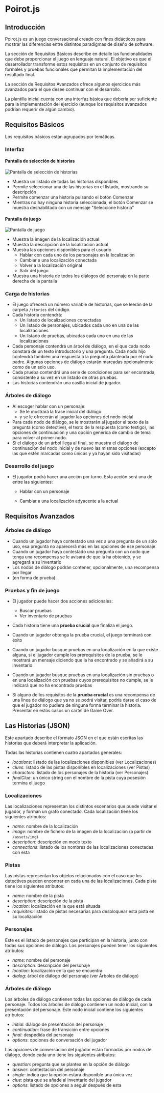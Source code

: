 # Poirot.js

## Introducción

Poirot.js es un juego conversacional creado con fines didácticos para mostrar
las diferencias entre distintos paradigmas de diseño de software.

La sección de Requisitos Básicos describe en detalle las funcionalidades que debe
proporcionar el juego en lenguaje natural. El objetivo es que el desarrollador
transforme estos requisitos en un conjunto de requisitos formales y pruebas
funcionales que permitan la implementación del resultado final.

La sección de Requisitos Avanzados ofrece algunos ejercicios más avanzados para
el que desee continuar con el desarrollo.

La plantilla inicial cuenta con una interfaz básica que debería ser suficiente
para la implementación del ejercicio (aunque los requisitos avanzados podrían
requerir de algún cambio).

## Requisitos Básicos

Los requisitos básicos están agrupados por temáticas.

### Interfaz

#### Pantalla de selección de historias

![Pantalla de selección de historias](img/seleccionHistorias.png)

- Muestra un listado de todas las historias disponibles
- Permite seleccionar una de las historias en el listado, mostrando su descripción
- Permite comenzar una historia pulsando el botón Comenzar
- Mientras no hay ninguna historia seleccionada, el botón Comenzar se muestra deshabilitado
  con un mensaje "Seleccione historia"

#### Pantalla de juego

![Pantalla de juego](img/juego.png)

- Muestra la imagen de la localización actual
- Muestra la descripción de la localización actual
- Muestra las opciones disponibles para el usuario
  - Hablar con cada uno de los personajes en la localización
  - Cambiar a una localización conectada
  - Volver a la localización original
  - Salir del juego
- Muestra una historia de todos los diálogos del personaje en la parte derecha de la pantalla

### Carga de historias

- El juego ofrecerá un número variable de historias, que se leerán de la carpeta
  `/stories` del código.
- Cada historia contendrá:
  - Un listado de localizaciones conectadas
  - Un listado de personajes, ubicados cada uno en una de las localizaciones
  - Un listado de pruebas, ubicadas cada uno en una de las localizaciones
- Cada personaje contendrá un árbol de diálogo, en el que cada nodo constará de
  un texto introductorio y una pregunta. Cada nodo hijo contendrá también una
  respuesta a la pregunta planteada por el nodo padre. Algunas opciones de
  diálogo estarán marcadas opcionalmente como de un solo uso.
- Cada prueba contendrá una serie de condiciones para ser encontrada, consistente
  a su vez en un listado de otras pruebas.
- Las historias contendrán una casilla inicial de jugador.

### Árboles de diálogo

- Al escoger hablar con un personaje:
  - Se le mostrará la frase inicial del diálogo
  - y se le ofrecerán al jugador las opciones del nodo inicial
- Para cada nodo de diálogo, se le mostrarán al jugador el texto de la pregunta (como
  detective), el texto de la respuesta (como testigo), las opciones de continuación y
  una opción genérica de cambio de tema para volver al primer nodo.
- Si el diálogo de un árbol llega al final, se muestra el diálogo de continuación
  del nodo inicial y de nuevo las mismas opciones (excepto las que estén marcadas
  como únicas y ya hayan sido visitadas)

### Desarrollo del juego

- El jugador podrá hacer una acción por turno. Esta acción será una de entre las
  siguientes:

  - Hablar con un personaje

  - Cambiar a una localización adyacente a la actual

## Requisitos Avanzados

### Árboles de diálogo

- Cuando un jugador haya contestado una vez a una pregunta de un solo uso, esa
  pregunta no aparecerá más en las opciones de ese personaje.
- Cuando un jugador haya contestado una pregunta con un nodo que tenga una recompensa
  se le avisará de que la ha obtenido, y se agregará a su inventario
- Los nodos de diálogo podrán contener, opcionalmente, una recompensa por llegar
- (en forma de prueba).

### Pruebas y fin de juego

- El jugador puede hacer dos acciones adicionales:

  - Buscar pruebas
  - Ver inventario de pruebas

- Cada historia tiene una **prueba crucial** que finaliza el juego.
- Cuando un jugador obtenga la prueba crucial, el juego terminará con éxito
- Cuando un jugador busque pruebas en una localización en la que existe alguna,
  si el jugador cumple los prerequisitos de la prueba, se le mostrará un mensaje
  diciendo que la ha encontrado y se añadirá a su inventario
- Cuando un jugador busque pruebas en una localización sin pruebas o en una localización
  con pruebas cuyos prerequisitos no cumple, se le indicará que no ha encontrado pruebas
- Si alguno de los requisitos de la **prueba crucial** es una recompensa de una
  línea de diálogo que ya no se podrá visitar, podría darse el caso de que el
  jugador no pudiera de ninguna forma terminar la historia. Presentar en estos
  casos un cartel de Game Over.

## Las Historias (JSON)

Este apartado describe el formato JSON en el que están escritas las historias
que deberá interpretar la aplicación.

Todas las historias contienen cuatro apartados generales:

- _locations_: listado de las localizaciones disponibles (ver Localizaciones)
- _clues_: listado de las pistas disponibles en localizaciones (ver Pistas)
- _characters_: listado de los personajes de la historia (ver Personajes)
- _finalClue_: un único string con el nombre de la pista cuya posesión termina el juego

### Localizaciones

Las localizaciones representan los distintos escenarios que puede visitar el jugador,
y forman un grafo conectado. Cada localización tiene los siguientes atributos:

- _name_: nombre de la localización
- _image_: nombre de fichero de la imagen de la localización (a partir de `/assets/img`)
- _description_: descripción en modo texto
- _connections_: listado de los nombres de las localizaciones conectadas con esta

### Pistas

Las pistas representan los objetos relacionados con el caso que los detectives pueden
encontrar en cada una de las localizaciones. Cada pista tiene los siguientes atributos:

- _name_: nombre de la pista
- _description_: descripción de la pista
- _location_: localización en la que está situada
- _requisites_: listado de pistas necesarias para desbloquear esta pista en su localización

### Personajes

Este es el listado de personajes que participan en la historia, junto con todas sus
opciones de diálogo. Los personajes pueden tener los siguientes atributos:

- _name_: nombre del personaje
- _description_: descripción del personaje
- _location_: localización en la que se encuentra
- _dialog_: árbol de diálogo del personaje (ver Árboles de diálogo)

### Árboles de diálogo

Los árboles de diálogo contienen todas las opciones de diálogo de cada personaje. Todos los
árboles de diálogo contienen un nodo inicial, con la presentación del personaje.
Este nodo inicial contiene los siguientes atributos:

- _initial_: diálogo de presentación del personaje
- _continuation_: frase de transición entre opciones
- _final_: despedida del personaje
- _options_: opciones de conversación del jugador

Las opciones de conversación del jugador están formadas por nodos de diálogo, donde cada
uno tiene los siguientes atributos:

- _question_: pregunta que se plantea en la opción de diálogo
- _answer_: contestación del personaje
- _single_: indica que la opción estará disponible una única vez
- _clue_: pista que se añade al inventario del jugador
- _options_: listado de opciones a seguir después de esta
